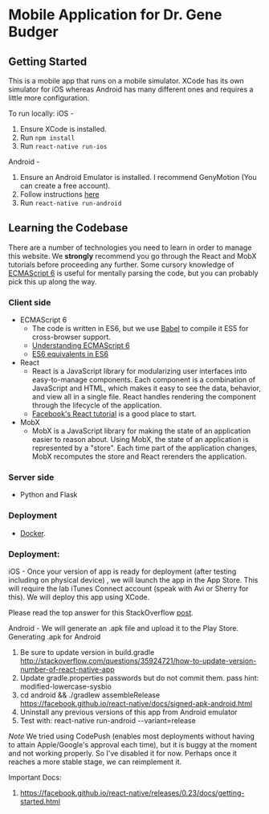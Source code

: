 # Mobile Application for Dr. Gene Budger

## Getting Started

This is a mobile app that runs on a mobile simulator. XCode has its own simulator for iOS whereas Android has many different ones and requires a little more configuration.

To run locally:
iOS -
1) Ensure XCode is installed.
2) Run `npm install`
3) Run `react-native run-ios`

Android -
1) Ensure an Android Emulator is installed. I recommend GenyMotion (You can create a free account).
2) Follow instructions [here](https://facebook.github.io/react-native/releases/0.23/docs/android-setup.html)
3) Run `react-native run-android`

## Learning the Codebase
There are a number of technologies you need to learn in order to manage this website. We **strongly** recommend you go through the React and MobX tutorials before proceeding any further. Some cursory knowledge of [ECMAScript 6](https://en.wikipedia.org/wiki/ECMAScript) is useful for mentally parsing the code, but you can probably pick this up along the way.

### Client side

- ECMAScript 6
  - The code is written in ES6, but we use [Babel](https://babeljs.io/) to compile it ES5 for cross-browser support.
  - [Understanding ECMAScript 6](https://leanpub.com/understandinges6/read)
  - [ES6 equivalents in ES6](https://github.com/addyosmani/es6-equivalents-in-es5)
- React
  - React is a JavaScript library for modularizing user interfaces into easy-to-manage components. Each component is a combination of JavaScript and HTML, which makes it easy to see the data, behavior, and view all in a single file. React handles rendering the component through the lifecycle of the application.
  - [Facebook's React tutorial](https://facebook.github.io/react/docs/tutorial.html) is a good place to start.
- MobX
  - MobX is a JavaScript library for making the state of an application easier to reason about. Using MobX, the state of an application is represented by a "store". Each time part of the application changes, MobX recomputes the store and React rerenders the application.

### Server side

  - Python and Flask

### Deployment
  - [Docker](https://www.docker.com/).

### Deployment:
iOS -
Once your version of app is ready for deployment (after testing including on physical device)
, we will launch the app in the App Store. This will require the lab iTunes Connect account
(speak with Avi or Sherry for this). We will deploy this app using XCode.

Please read the top answer for this StackOverflow [post](https://stackoverflow.com/questions/34933439/how-to-build-react-native-ios-app-get-an-app-file-and-deploy-to-device).

Android -
We will generate an .apk file and upload it to the Play Store.
Generating .apk for Android

1) Be sure to update version in build.gradle
http://stackoverflow.com/questions/35924721/how-to-update-version-number-of-react-native-app
2) Update gradle.properties passwords but do not commit them.
pass hint: modified-lowercase-sysbio
3) cd android && ./gradlew assembleRelease
https://facebook.github.io/react-native/docs/signed-apk-android.html
4) Uninstall any previous versions of this app from Android emulator
5) Test with: react-native run-android --variant=release

*Note* We tried using CodePush (enables most deployments without having to attain
Apple/Google's approval each time), but it is buggy at the moment and not working
properly. So I've disabled it for now. Perhaps once it reaches a more stable
stage, we can reimplement it.

Important Docs:
1) https://facebook.github.io/react-native/releases/0.23/docs/getting-started.html
